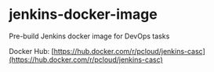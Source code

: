 # jenkins-docker-image
Pre-build Jenkins docker image for DevOps tasks

Docker Hub: [https://hub.docker.com/r/pcloud/jenkins-casc](https://hub.docker.com/r/pcloud/jenkins-casc)
